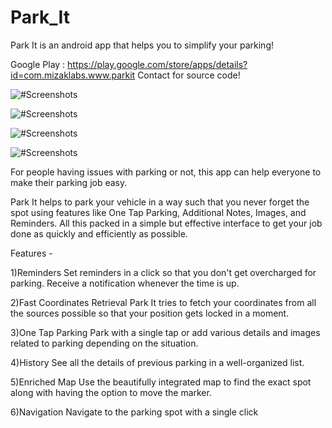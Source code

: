 # Park_It
Park It is an android app that helps you to simplify your parking!

Google Play : https://play.google.com/store/apps/details?id=com.mizaklabs.www.parkit
Contact for source code!

![#Screenshots](https://lh3.googleusercontent.com/k3TOdXCW2A0jNFbSKicEc0OjAl5NQ6JZiEhNTerRDzRPVw19v4u4aBdrz2UILdBJr4g=w1920-h929-rw)

![#Screenshots](https://lh3.googleusercontent.com/nmiiZe0wvSBVdL2_-JY_M3mw5aMrHBAMevMdeWh68mZ1LQjvm369K1mqq3YMOTJ7528=w1920-h929-rw)

![#Screenshots](https://lh3.googleusercontent.com/V4o2m40o1DtUDF5scFYGJTsCRUP20TkGcwDtI6Owx4FYHg6smFC9xA_1iGR7tJPgOfs=w1920-h929-rw)

![#Screenshots](https://lh3.googleusercontent.com/GH0u9AqeqAwVBovowB1_7iMbRp0TYtcBiHbDW7WM_jNTA8G7ylRP8F7MMgq3CMN9wEQ=w1920-h929-rw)


For people having issues with parking or not, this app can help everyone to make their parking job easy.

Park It helps to park your vehicle in a way such that you never forget the spot using features like One Tap Parking, Additional Notes, Images, and Reminders. All this packed in a simple but effective interface to get your job done as quickly and efficiently as possible.

Features -


1)Reminders
Set reminders in a click so that you don't get overcharged for parking. Receive a notification whenever the time is up.

2)Fast Coordinates Retrieval
Park It tries to fetch your coordinates from all the sources possible so that your position gets locked in a moment.

3)One Tap Parking
Park with a single tap or add various details and images related to parking depending on the situation. 

4)History
See all the details of previous parking in a well-organized list.

5)Enriched Map
Use the beautifully integrated map to find the exact spot along with having the option to move the marker.

6)Navigation
Navigate to the parking spot with a single click
